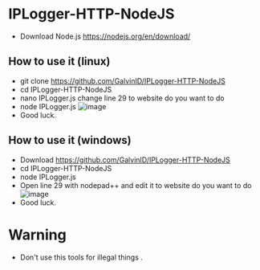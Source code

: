 # IPLogger-HTTP-NodeJS
* Download  Node.js https://nodejs.org/en/download/

## How to use it (linux)
* git clone https://github.com/GalvinID/IPLogger-HTTP-NodeJS
* cd IPLogger-HTTP-NodeJS
* nano IPLogger.js change line 29 to website do you want to do
* node IPLogger.js
![image](https://cdn.discordapp.com/attachments/752489288377172000/757223562556997652/unknown.png)
* Good luck.

## How to use it (windows)
* Download https://github.com/GalvinID/IPLogger-HTTP-NodeJS
* cd IPLogger-HTTP-NodeJS
* node IPLogger.js
* Open line 29 with nodepad++ and edit it to website do you want to do
![image](https://cdn.discordapp.com/attachments/751084293190582363/757231272618885161/unknown.png)
* Good luck.

# Warning
* Don't use this tools for illegal things .
